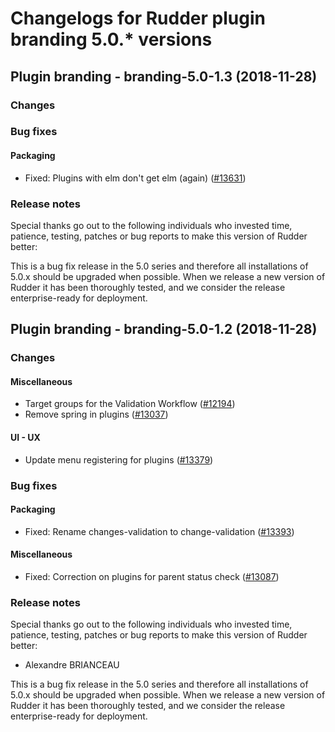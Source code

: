 # Changelogs for Rudder plugin branding 5.0.\* versions

## <a name="branding-5.0-1.3" > </a> Plugin branding - branding-5.0-1.3 (2018-11-28)

### Changes

### Bug fixes

#### Packaging

  - Fixed: Plugins with elm don't get elm (again)
    ([\#13631](https://issues.rudder.io/issues/13631))

### Release notes

Special thanks go out to the following individuals who invested time, patience, testing, patches or bug reports to make this version of Rudder better:


This is a bug fix release in the 5.0 series and therefore all installations of 5.0.x should be upgraded when possible. When we release a new version of Rudder it has been thoroughly tested, and we consider the release enterprise-ready for deployment.

## <a name="branding-5.0-1.2" > </a> Plugin branding - branding-5.0-1.2 (2018-11-28)

### Changes

#### Miscellaneous

  - Target groups for the Validation Workflow
    ([\#12194](https://issues.rudder.io/issues/12194))
  - Remove spring in plugins
    ([\#13037](https://issues.rudder.io/issues/13037))

#### UI - UX

  - Update menu registering for plugins
    ([\#13379](https://issues.rudder.io/issues/13379))

### Bug fixes

#### Packaging

  - Fixed: Rename changes-validation to change-validation
    ([\#13393](https://issues.rudder.io/issues/13393))

#### Miscellaneous

  - Fixed: Correction on plugins for parent status check 
    ([\#13087](https://issues.rudder.io/issues/13087))

### Release notes

Special thanks go out to the following individuals who invested time, patience, testing, patches or bug reports to make this version of Rudder better:

 * Alexandre BRIANCEAU

This is a bug fix release in the 5.0 series and therefore all installations of 5.0.x should be upgraded when possible. When we release a new version of Rudder it has been thoroughly tested, and we consider the release enterprise-ready for deployment.

